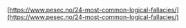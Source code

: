 [https://www.pesec.no/24-most-common-logical-fallacies/](https://www.pesec.no/24-most-common-logical-fallacies/)